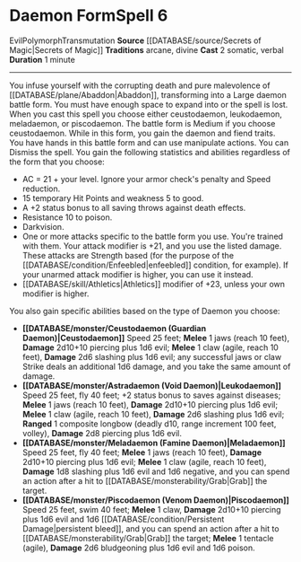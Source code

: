﻿---
actions: '[two-actions]'
component:
- Somatic
- Verbal
duration: 1 minute
heighten_level: '6'
id: '890'
level: '6'
name: Daemon Form
rarity: Common
school: Transmutation
source: '[[DATABASE/source/Secrets of Magic|Secrets of Magic]]'
tradition:
- Arcane
- Divine
trait:
- '[[DATABASE/trait/Evil|Evil]]'
- '[[DATABASE/trait/Polymorph|Polymorph]]'
- '[[DATABASE/trait/Transmutation|Transmutation]]'
type: Spell

---
# Daemon Form<span class="item-type">Spell 6</span>

<span class="item-trait">Evil</span><span class="item-trait">Polymorph</span><span class="item-trait">Transmutation</span>
**Source** [[DATABASE/source/Secrets of Magic|Secrets of Magic]] 
**Traditions** arcane, divine
**Cast** <span class="action-icon">2</span> somatic, verbal
**Duration** 1 minute

---
You infuse yourself with the corrupting death and pure malevolence of [[DATABASE/plane/Abaddon|Abaddon]], transforming into a Large daemon battle form. You must have enough space to expand into or the spell is lost. When you cast this spell you choose either ceustodaemon, leukodaemon, meladaemon, or piscodaemon. The battle form is Medium if you choose ceustodaemon. While in this form, you gain the daemon and fiend traits. You have hands in this battle form and can use manipulate actions. You can Dismiss the spell.
 You gain the following statistics and abilities regardless of the form that you choose:

* AC = 21 + your level. Ignore your armor check's penalty and Speed reduction.
* 15 temporary Hit Points and weakness 5 to good.
* A +2 status bonus to all saving throws against death effects.
* Resistance 10 to poison.
* Darkvision.
* One or more attacks specific to the battle form you use. You're trained with them. Your attack modifier is +21, and you use the listed damage. These attacks are Strength based (for the purpose of the [[DATABASE/condition/Enfeebled|enfeebled]] condition, for example). If your unarmed attack modifier is higher, you can use it instead.
* [[DATABASE/skill/Athletics|Athletics]] modifier of +23, unless your own modifier is higher.

You also gain specific abilities based on the type of Daemon you choose:

* **[[DATABASE/monster/Ceustodaemon (Guardian Daemon)|Ceustodaemon]]** Speed 25 feet; **Melee** <span class="action-icon">1</span> jaws (reach 10 feet), **Damage** 2d10+10 piercing plus 1d6 evil; **Melee** <span class="action-icon">1</span> claw (agile, reach 10 feet), **Damage** 2d6 slashing plus 1d6 evil; any successful jaws or claw Strike deals an additional 1d6 damage, and you take the same amount of damage.
* **[[DATABASE/monster/Astradaemon (Void Daemon)|Leukodaemon]]** Speed 25 feet, fly 40 feet; +2 status bonus to saves against diseases; **Melee** <span class="action-icon">1</span> jaws (reach 10 feet), **Damage** 2d10+10 piercing plus 1d6 evil; **Melee** <span class="action-icon">1</span> claw (agile, reach 10 feet), **Damage** 2d6 slashing plus 1d6 evil; **Ranged** <span class="action-icon">1</span> composite longbow (deadly d10, range increment 100 feet, volley), **Damage** 2d8 piercing plus 1d6 evil.
* **[[DATABASE/monster/Meladaemon (Famine Daemon)|Meladaemon]]** Speed 25 feet, fly 40 feet; **Melee** <span class="action-icon">1</span> jaws (reach 10 feet), **Damage** 2d10+10 piercing plus 1d6 evil; **Melee** <span class="action-icon">1</span> claw (agile, reach 10 feet), **Damage** 1d8 slashing plus 1d6 evil and 1d6 negative, and you can spend an action after a hit to [[DATABASE/monsterability/Grab|Grab]] the target.
* **[[DATABASE/monster/Piscodaemon (Venom Daemon)|Piscodaemon]]** Speed 25 feet, swim 40 feet; **Melee** <span class="action-icon">1</span> claw, **Damage** 2d10+10 piercing plus 1d6 evil and 1d6 [[DATABASE/condition/Persistent Damage|persistent bleed]], and you can spend an action after a hit to [[DATABASE/monsterability/Grab|Grab]] the target; **Melee** <span class="action-icon">1</span> tentacle (agile), **Damage** 2d6 bludgeoning plus 1d6 evil and 1d6 poison.